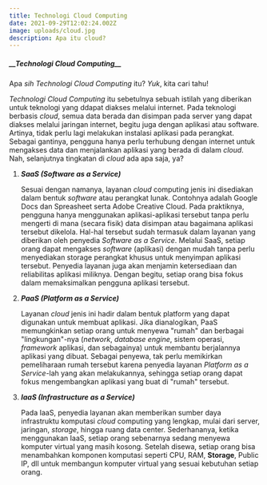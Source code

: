 ```yaml
---
title: Technologi Cloud Computing
date: 2021-09-29T12:02:24.002Z
image: uploads/cloud.jpg
description: Apa itu cloud?
---
```

##### \_\_Technologi Cloud Computing\_\_

Apa *sih Technologi Cloud Computing* itu? *Yuk*, kita cari tahu!

*Technologi Cloud Computing* itu sebetulnya sebuah istilah yang diberikan untuk teknologi yang ddapat diakses melalui internet. Pada teknologi berbasis *cloud*, semua data berada dan disimpan pada server yang dapat diakses melalui jaringan internet, begitu juga dengan aplikasi atau software. Artinya, tidak perlu lagi melakukan instalasi aplikasi pada perangkat. Sebagai gantinya, pengguna hanya perlu terhubung dengan internet untuk mengakses data dan menjalankan aplikasi yang berada di dalam *cloud*.\
Nah, selanjutnya tingkatan di *cloud* ada apa saja, ya?

1. ***SaaS (Software as a Service)***

   Sesuai dengan namanya, layanan *cloud* computing jenis ini disediakan dalam bentuk *software* atau perangkat lunak. Contohnya adalah Google Docs dan Spreasheet serta Adobe Creative Cloud. Pada praktiknya, pengguna hanya menggunakan aplikasi-aplikasi tersebut tanpa perlu mengerti di mana (secara fisik) data disimpan atau bagaimana aplikasi tersebut dikelola. Hal-hal tersebut sudah termasuk dalam layanan yang diberikan oleh penyedia *Software as a Service*. Melalui SaaS, setiap orang dapat mengakses *software* (aplikasi) dengan mudah tanpa perlu menyediakan storage perangkat khusus untuk menyimpan aplikasi tersebut. Penyedia layanan juga akan menjamin ketersediaan dan reliabilitas aplikasi miliknya. Dengan begitu, setiap orang bisa fokus dalam memaksimalkan pengguna aplikasi tersebut.
2. ***PaaS (Platform as a Service)***

   Layanan *cloud* jenis ini hadir dalam bentuk platform yang dapat digunakan untuk membuat aplikasi. Jika dianalogikan, PaaS memungkinkan setiap orang untuk menyewa "rumah" dan berbagai "lingkungan"-nya (*network*, *database engine*, sistem operasi, *framework* aplikasi, dan sebagainya) untuk membantu berjalannya aplikasi yang dibuat. Sebagai penyewa, tak perlu memikirkan pemeliharaan rumah tersebut karena penyedia layanan *Platform as a Service*-lah yang akan melakukannya, sehingga setiap orang dapat fokus mengembangkan aplikasi yang buat di "rumah" tersebut.
3. ***IaaS (Infrastructure as a Service)***

   Pada IaaS, penyedia layanan akan memberikan sumber daya infrastruktu komputasi *cloud* computing yang lengkap, mulai dari server, jaringan, *storage*, hingga ruang data center. Sederhananya, ketika menggunakan IaaS, setiap orang sebenarnya sedang menyewa komputer virtual yang masih kosong. Setelah disewa, setiap orang bisa menambahkan komponen komputasi seperti CPU, RAM, **Storage**, Public IP, dll untuk membangun komputer virtual yang sesuai kebutuhan setiap orang.